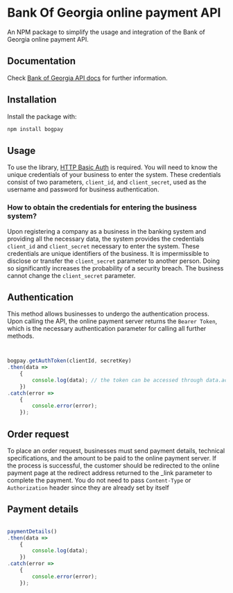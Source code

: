 # Bank Of Georgia online payment API

An NPM package to simplify the usage and integration of the Bank of Georgia online payment API.


## Documentation

Check [Bank of Georgia API docs](https://api.bog.ge/docs/en/payments/introduction) for further information.


## Installation
Install the package with:

``` sh
npm install bogpay

```


## Usage

To use the library, [HTTP Basic Auth](https://en.wikipedia.org/wiki/Basic_access_authentication) is required. You will need to know the unique credentials of your business to enter the system. These credentials consist of two parameters, `client_id`, and `client_secret`, used as the username and password for business authentication.

### How to obtain the credentials for entering the business system?

Upon registering a company as a business in the banking system and providing all the necessary data, the system provides the credentials `client_id` and `client_secret` necessary to enter the system. These credentials are unique identifiers of the business. It is impermissible to disclose or transfer the `client_secret` parameter to another person. Doing so significantly increases the probability of a security breach. The business cannot change the `client_secret` parameter.


## Authentication

This method allows businesses to undergo the authentication process. Upon calling the API, the online payment server returns the ``Bearer Token``, which is the necessary authentication parameter for calling all further methods.

````js


bogpay.getAuthToken(clientId, secretKey)
.then(data => 
    {
        console.log(data); // the token can be accessed through data.access_token
    })
.catch(error =>
    {
        console.error(error);
    });

````

## Order request
To place an order request, businesses must send payment details, technical specifications, and the amount to be paid to the online payment server. If the process is successful, the customer should be redirected to the online payment page at the redirect address returned to the _link parameter to complete the payment. You do not need to pass ``Content-Type`` or ``Authorization`` header since they are already set by itself



## Payment details

````js

paymentDetails()
.then(data => 
    {
        console.log(data);
    })
.catch(error =>
    {
        console.error(error);
    });

````
